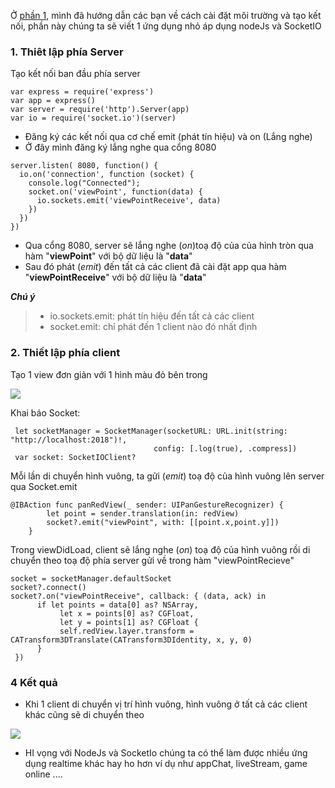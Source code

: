 Ở [phần 1](https://viblo.asia/p/ios-xay-dung-ung-dung-realtime-voi-nodejs-va-socketio-phan-1-tao-ket-noi-client-server-1VgZvNDMZAw), mình đã hướng dẫn các bạn về cách cài đặt môi trường và tạo kết nối,
phần này chúng ta sẽ  viết 1 ứng dụng nhỏ áp dụng nodeJs và SocketIO
### **1. Thiêt lập phía Server**
  Tạo kết nối ban đầu phía server
```
var express = require('express')
var app = express()
var server = require('http').Server(app)
var io = require('socket.io')(server)
```
- Đăng ký các kết nối qua cơ chế emit (phát tín hiệu) và on (Lắng nghe)
- Ở đây mình đăng ký lắng nghe qua cổng 8080 
```
server.listen( 8080, function() {
  io.on('connection', function (socket) {
    console.log("Connected");
    socket.on('viewPoint', function(data) {
      io.sockets.emit('viewPointReceive', data)
    })
  })
})
```
- Qua cổng 8080, server sẽ lắng nghe (*on*)toạ độ của của hình tròn qua hàm "**viewPoint**" với bộ dữ liệu là "**data**"
- Sau đó phát (*emit*) đến tất cả các client đã cài đặt app qua hàm "**viewPointReceive**" với bộ dữ liệu là "**data**"

***Chú ý***   
> -  io.sockets.emit: phát tín hiệu đến tất cả các client 
> -  socket.emit: chỉ phát đến 1 client nào đó nhất định

### **2. Thiết lập phía client**

Tạo 1 view đơn giản với 1 hình màu đỏ bên trong

![](https://images.viblo.asia/c3bc0757-9350-455d-9703-348d8dabbabb.png)

Khai báo Socket:
```
 let socketManager = SocketManager(socketURL: URL.init(string: "http://localhost:2018")!,
                                config: [.log(true), .compress])
 var socket: SocketIOClient?
```

Mỗi lần di chuyển hình vuông, ta gửi (*emit*) toạ độ của hình vuông lên server qua Socket.emit
```
@IBAction func panRedView(_ sender: UIPanGestureRecognizer) {
        let point = sender.translation(in: redView)
        socket?.emit("viewPoint", with: [[point.x,point.y]])
    }
```

Trong viewDidLoad, client sẽ lắng nghe (*on*) toạ độ của hình vuông rồi di chuyển theo toạ độ phía server gửi về trong hàm "viewPointRecieve"

```
socket = socketManager.defaultSocket
socket?.connect() 
socket?.on("viewPointReceive", callback: { (data, ack) in
      if let points = data[0] as? NSArray,
           let x = points[0] as? CGFloat,
           let y = points[1] as? CGFloat {
           self.redView.layer.transform = CATransform3DTranslate(CATransform3DIdentity, x, y, 0)
      }
 })
```
### **4 Kết quả**
- Khi 1 client di chuyển vị trí hình vuông, hình vuông ở tất cả các client khác cũng sẽ di chuyển theo

![](https://images.viblo.asia/eebf1463-e440-424b-8193-493dcf8bcf1f.gif)

- HI vọng với NodeJs và SocketIo chúng ta có thể làm được nhiều ứng dụng realtime khác hay ho hơn ví dụ như appChat, liveStream, game online ....